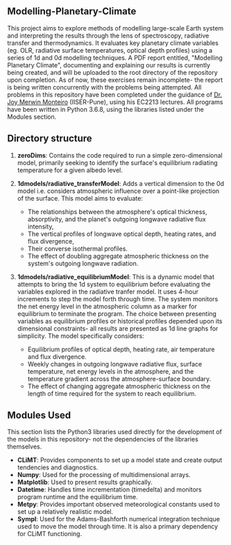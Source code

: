 ## Modelling-Planetary-Climate
This project aims to explore methods of modelling large-scale Earth system and interpreting the results through the lens of spectroscopy, radiative transfer and thermodynamics. It evaluates key planetary climate variables (eg. OLR, radiative surface temperatures, optical depth profiles) using a series of 1d and 0d modelling techniques.  A PDF report entitled, "Modelling Planetary Climate", documenting and explaining our results is currently being created, and will be uploaded to the root directory of the repository upon completion. As of now, these exercises remain incomplete- the report is being written concurrently with the problems being attempted. All problems in this repository have been completed under the guidance of [Dr. Joy Merwin Monteiro](https://joymonteiro.github.io) (IISER-Pune), using his EC2213 lectures. All programs have been written in Python 3.6.8, using the libraries listed under the Modules section.

## Directory structure
1. **zeroDims**: Contains the code required to run a simple zero-dimensional model, primarily seeking to identify the surface's equilibrium radiating temperature for a given albedo level.

2. **1dmodels/radiative_transferModel**: Adds a vertical dimension to the 0d model i.e. considers atmospheric influence over a point-like projection of the surface. This model aims to evaluate:
    * The relationships between the atmosphere's optical thickness, absorptivity, and the planet's outgoing longwave radiative flux intensity,
    * The vertical profiles of longwave optical depth, heating rates, and flux divergence,
    * Their converse isothermal profiles. 
    * The effect of doubling aggregate atmospheric thickness on the system's outgoing longwave radiation. 


3. **1dmodels/radiative_equilibriumModel**: This is a dynamic model that attempts to bring the 1d system to equilibrium before evaluating the variables explored in the radiative tranfer model. It uses 4-hour increments to step the model forth through time. The system monitors the net energy level in the atmospheric column as a marker for equilibrium to terminate the program. The choice between presenting variables as equilibrium profiles or historical profiles depended upon its dimensional constraints- all results are presented as 1d line graphs for simplicity. The model specifically considers:
    * Equilibrium profiles of optical depth, heating rate, air temperature and flux divergence. 
    * Weekly changes in outgoing longwave radiative flux, surface temperature, net energy levels in the atmosphere, and the temperature gradient across the atmosphere-surface boundary. 
    * The effect of changing aggregate atmospheric thickness on the length of time required for the system to reach equilibrium. 

## Modules Used ##
This section lists the Python3 libraries used directly for the development of the models in this repository- not the dependencies of the libraries themselves. 
* **CLiMT**: Provides components to set up a model state and create output tendencies and diagnostics.
* **Numpy**: Used for the processing of multidimensional arrays.
* **Matplotlib**: Used to present results graphically.
* **Datetime**: Handles time incrementation (timedelta) and monitors program runtime and the equilibrium time. 
* **Metpy**: Provides important observed meteorological constants used to set up a relatively realistic model.
* **Sympl**: Used for the Adams-Bashforth numerical integration technique used to move the model through time. It is also a primary dependency for CLiMT functioning.

